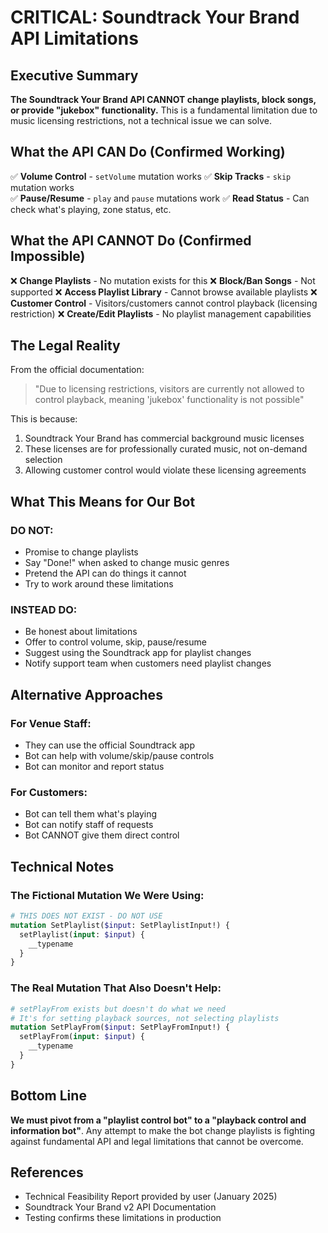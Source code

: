 # CRITICAL: Soundtrack Your Brand API Limitations

## Executive Summary
**The Soundtrack Your Brand API CANNOT change playlists, block songs, or provide "jukebox" functionality.** This is a fundamental limitation due to music licensing restrictions, not a technical issue we can solve.

## What the API CAN Do (Confirmed Working)
✅ **Volume Control** - `setVolume` mutation works
✅ **Skip Tracks** - `skip` mutation works  
✅ **Pause/Resume** - `play` and `pause` mutations work
✅ **Read Status** - Can check what's playing, zone status, etc.

## What the API CANNOT Do (Confirmed Impossible)
❌ **Change Playlists** - No mutation exists for this
❌ **Block/Ban Songs** - Not supported
❌ **Access Playlist Library** - Cannot browse available playlists
❌ **Customer Control** - Visitors/customers cannot control playback (licensing restriction)
❌ **Create/Edit Playlists** - No playlist management capabilities

## The Legal Reality
From the official documentation:
> "Due to licensing restrictions, visitors are currently not allowed to control playback, meaning 'jukebox' functionality is not possible"

This is because:
1. Soundtrack Your Brand has commercial background music licenses
2. These licenses are for professionally curated music, not on-demand selection
3. Allowing customer control would violate these licensing agreements

## What This Means for Our Bot

### DO NOT:
- Promise to change playlists
- Say "Done!" when asked to change music genres
- Pretend the API can do things it cannot
- Try to work around these limitations

### INSTEAD DO:
- Be honest about limitations
- Offer to control volume, skip, pause/resume
- Suggest using the Soundtrack app for playlist changes
- Notify support team when customers need playlist changes

## Alternative Approaches

### For Venue Staff:
- They can use the official Soundtrack app
- Bot can help with volume/skip/pause controls
- Bot can monitor and report status

### For Customers:
- Bot can tell them what's playing
- Bot can notify staff of requests
- Bot CANNOT give them direct control

## Technical Notes

### The Fictional Mutation We Were Using:
```graphql
# THIS DOES NOT EXIST - DO NOT USE
mutation SetPlaylist($input: SetPlaylistInput!) {
  setPlaylist(input: $input) {
    __typename
  }
}
```

### The Real Mutation That Also Doesn't Help:
```graphql
# setPlayFrom exists but doesn't do what we need
# It's for setting playback sources, not selecting playlists
mutation SetPlayFrom($input: SetPlayFromInput!) {
  setPlayFrom(input: $input) {
    __typename
  }
}
```

## Bottom Line
**We must pivot from a "playlist control bot" to a "playback control and information bot"**. Any attempt to make the bot change playlists is fighting against fundamental API and legal limitations that cannot be overcome.

## References
- Technical Feasibility Report provided by user (January 2025)
- Soundtrack Your Brand v2 API Documentation
- Testing confirms these limitations in production